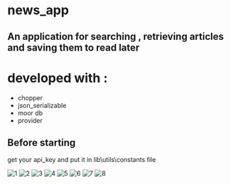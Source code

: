 # news_app

## An application for searching , retrieving articles and saving them to read later

# developed with :
* chopper
* json_serializable
* moor db
* provider

## Before starting 

get your api_key and put it in lib\utils\constants file

![1](https://user-images.githubusercontent.com/38481452/120585516-28fcd800-c432-11eb-86e4-4d7cbd91035a.jpg)
![2](https://user-images.githubusercontent.com/38481452/120585528-2dc18c00-c432-11eb-8c49-4602a6516171.jpg)
![3](https://user-images.githubusercontent.com/38481452/120585555-374af400-c432-11eb-84f1-45ee77a69906.jpg)
![4](https://user-images.githubusercontent.com/38481452/120585559-3ade7b00-c432-11eb-9bea-c96774280375.jpg)
![5](https://user-images.githubusercontent.com/38481452/120585571-416cf280-c432-11eb-8a8a-e20dcfde94d9.jpg)
![6](https://user-images.githubusercontent.com/38481452/120585582-47fb6a00-c432-11eb-84bc-18b804d44d0f.jpg)
![7](https://user-images.githubusercontent.com/38481452/120585593-4e89e180-c432-11eb-8fee-c6c9275a6af1.jpg)
![8](https://user-images.githubusercontent.com/38481452/120585600-5184d200-c432-11eb-9f68-b51925735056.jpg)





